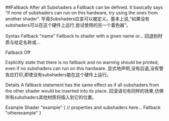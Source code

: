 ##Fallback
After all Subshaders a Fallback can be defined. It basically says “if none of subshaders can run on this hardware, try using the ones from another shader”.
毕竟Subshaders应变可以被定义。基本上说,“如果没有subshaders可以在这个硬件上运行,尝试使用的另一个着色器”。

Syntax
Fallback "name"
Fallback to shader with a given name or…
回退到材质与给定名称或…

Fallback Off

Explicitly state that there is no fallback and no warning should be printed, even if no subshaders can run on this hardware.
显式地声明,没有后退,没有警告应打印,即使没有subshaders能在这个硬件上运行。

Details
A fallback statement has the same effect as if all subshaders from the other shader would be inserted into its place.
回滚语句有同样的效果,仿佛所有subshaders其他材质将插入到它的位置。

Example
 	Shader "example" {
        // properties and subshaders here...
        Fallback "otherexample"
    }












